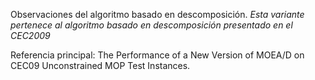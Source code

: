 Observaciones del algoritmo basado en descomposición.
*Esta variante pertenece al algoritmo basado en descomposición presentado en el CEC2009*





Referencia principal:
The Performance of a New Version of MOEA/D on CEC09 Unconstrained MOP Test Instances.




